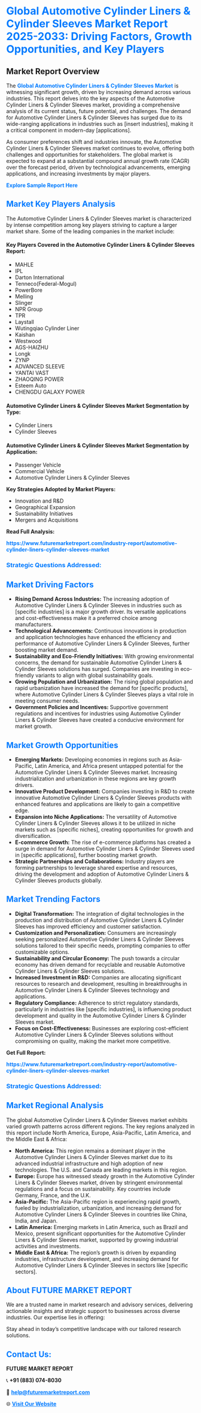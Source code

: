 <h1 style="color: #007BFF;">Global Automotive Cylinder Liners & Cylinder Sleeves Market Report 2025-2033: Driving Factors, Growth Opportunities, and Key Players</h1>

<section id="overview">
<h2>Market Report Overview</h2>
<p>The <a href="https://www.futuremarketreport.com/industry-report/automotive-cylinder-liners-cylinder-sleeves-market" style="color: #007BFF; text-decoration: none;"><strong>Global Automotive Cylinder Liners & Cylinder Sleeves Market</strong></a> is witnessing significant growth, driven by increasing demand across various industries. This report delves into the key aspects of the Automotive Cylinder Liners & Cylinder Sleeves market, providing a comprehensive analysis of its current status, future potential, and challenges. The demand for Automotive Cylinder Liners & Cylinder Sleeves has surged due to its wide-ranging applications in industries such as [insert industries], making it a critical component in modern-day [applications].</p>
<p>As consumer preferences shift and industries innovate, the Automotive Cylinder Liners & Cylinder Sleeves market continues to evolve, offering both challenges and opportunities for stakeholders. The global market is expected to expand at a substantial compound annual growth rate (CAGR) over the forecast period, driven by technological advancements, emerging applications, and increasing investments by major players.</p>
</section>

<section id="overview">
<p><a href="https://www.futuremarketreport.com/request-sample/reportId=126142" style="color: #007BFF; text-decoration: none;"><strong>Explore Sample Report Here</strong></a></p>
</section>

<section id="key-players">
<h2 style="color: #007BFF;">Market Key Players Analysis</h2>
<p>The Automotive Cylinder Liners & Cylinder Sleeves market is characterized by intense competition among key players striving to capture a larger market share. Some of the leading companies in the market include:</p>
<h4>Key Players Covered in the Automotive Cylinder Liners & Cylinder Sleeves Report:</h4>
<ul><li>MAHLE</li><li>IPL</li><li>Darton International</li><li>Tenneco(Federal-Mogul)</li><li>PowerBore</li><li>Melling</li><li>Slinger</li><li>NPR Group</li><li>TPR</li><li>Laystall</li><li>Wutingqiao Cylinder Liner</li><li>Kaishan</li><li>Westwood</li><li>AGS-HAIZHU</li><li>Longk</li><li>ZYNP</li><li>ADVANCED SLEEVE</li><li>YANTAI VAST</li><li>ZHAOQING POWER</li><li>Esteem Auto</li><li>CHENGDU GALAXY POWER</li></ul>
<h4>Automotive Cylinder Liners & Cylinder Sleeves Market Segmentation by Type:</h4>
<ul><li>Cylinder Liners</li><li>Cylinder Sleeves</li></ul>

<h4>Automotive Cylinder Liners & Cylinder Sleeves Market Segmentation by Application:</h4>
<ul><li>Passenger Vehicle</li><li>Commercial Vehicle</li><li>Automotive Cylinder Liners &amp; Cylinder Sleeves</li></ul>
<p><strong>Key Strategies Adopted by Market Players:</strong></p>
<ul>
<li>Innovation and R&D</li>
<li>Geographical Expansion</li>
<li>Sustainability Initiatives</li>
<li>Mergers and Acquisitions</li>
</ul>
</section>

<section>
<p><strong>Read Full Analysis: </strong></p><a href="https://www.futuremarketreport.com/industry-report/automotive-cylinder-liners-cylinder-sleeves-market" style="color: #007BFF; text-decoration: none;"><strong>https://www.futuremarketreport.com/industry-report/automotive-cylinder-liners-cylinder-sleeves-market</strong></a>
<h3 style="color: #007BFF;">Strategic Questions Addressed:</h3>
</section>

<section id="driving-factors">
<h2 style="color: #007BFF;">Market Driving Factors</h2>
<ul>
<li><strong>Rising Demand Across Industries:</strong> The increasing adoption of Automotive Cylinder Liners & Cylinder Sleeves in industries such as [specific industries] is a major growth driver. Its versatile applications and cost-effectiveness make it a preferred choice among manufacturers.</li>
<li><strong>Technological Advancements:</strong> Continuous innovations in production and application technologies have enhanced the efficiency and performance of Automotive Cylinder Liners & Cylinder Sleeves, further boosting market demand.</li>
<li><strong>Sustainability and Eco-Friendly Initiatives:</strong> With growing environmental concerns, the demand for sustainable Automotive Cylinder Liners & Cylinder Sleeves solutions has surged. Companies are investing in eco-friendly variants to align with global sustainability goals.</li>
<li><strong>Growing Population and Urbanization:</strong> The rising global population and rapid urbanization have increased the demand for [specific products], where Automotive Cylinder Liners & Cylinder Sleeves plays a vital role in meeting consumer needs.</li>
<li><strong>Government Policies and Incentives:</strong> Supportive government regulations and incentives for industries using Automotive Cylinder Liners & Cylinder Sleeves have created a conducive environment for market growth.</li>
</ul>
</section>

<section id="growth-opportunities">
<h2 style="color: #007BFF;">Market Growth Opportunities</h2>
<ul>
<li><strong>Emerging Markets:</strong> Developing economies in regions such as Asia-Pacific, Latin America, and Africa present untapped potential for the Automotive Cylinder Liners & Cylinder Sleeves market. Increasing industrialization and urbanization in these regions are key growth drivers.</li>
<li><strong>Innovative Product Development:</strong> Companies investing in R&D to create innovative Automotive Cylinder Liners & Cylinder Sleeves products with enhanced features and applications are likely to gain a competitive edge.</li>
<li><strong>Expansion into Niche Applications:</strong> The versatility of Automotive Cylinder Liners & Cylinder Sleeves allows it to be utilized in niche markets such as [specific niches], creating opportunities for growth and diversification.</li>
<li><strong>E-commerce Growth:</strong> The rise of e-commerce platforms has created a surge in demand for Automotive Cylinder Liners & Cylinder Sleeves used in [specific applications], further boosting market growth.</li>
<li><strong>Strategic Partnerships and Collaborations:</strong> Industry players are forming partnerships to leverage shared expertise and resources, driving the development and adoption of Automotive Cylinder Liners & Cylinder Sleeves products globally.</li>
</ul>
</section>

<section id="trending-factors">
<h2 style="color: #007BFF;">Market Trending Factors</h2>
<ul>
<li><strong>Digital Transformation:</strong> The integration of digital technologies in the production and distribution of Automotive Cylinder Liners & Cylinder Sleeves has improved efficiency and customer satisfaction.</li>
<li><strong>Customization and Personalization:</strong> Consumers are increasingly seeking personalized Automotive Cylinder Liners & Cylinder Sleeves solutions tailored to their specific needs, prompting companies to offer customizable options.</li>
<li><strong>Sustainability and Circular Economy:</strong> The push towards a circular economy has driven demand for recyclable and reusable Automotive Cylinder Liners & Cylinder Sleeves solutions.</li>
<li><strong>Increased Investment in R&D:</strong> Companies are allocating significant resources to research and development, resulting in breakthroughs in Automotive Cylinder Liners & Cylinder Sleeves technology and applications.</li>
<li><strong>Regulatory Compliance:</strong> Adherence to strict regulatory standards, particularly in industries like [specific industries], is influencing product development and quality in the Automotive Cylinder Liners & Cylinder Sleeves market.</li>
<li><strong>Focus on Cost-Effectiveness:</strong> Businesses are exploring cost-efficient Automotive Cylinder Liners & Cylinder Sleeves solutions without compromising on quality, making the market more competitive.</li>
</ul>
</section>

<section>
<p><strong>Get Full Report: </strong></p><a href="https://www.futuremarketreport.com/industry-report/automotive-cylinder-liners-cylinder-sleeves-market" style="color: #007BFF; text-decoration: none;"><strong>https://www.futuremarketreport.com/industry-report/automotive-cylinder-liners-cylinder-sleeves-market</strong></a>
<h3 style="color: #007BFF;">Strategic Questions Addressed:</h3>
</section>


<section id="regional-analysis">
<h2 style="color: #007BFF;">Market Regional Analysis</h2>
<p>The global Automotive Cylinder Liners & Cylinder Sleeves market exhibits varied growth patterns across different regions. The key regions analyzed in this report include North America, Europe, Asia-Pacific, Latin America, and the Middle East & Africa:</p>
<ul>
<li><strong>North America:</strong> This region remains a dominant player in the Automotive Cylinder Liners & Cylinder Sleeves market due to its advanced industrial infrastructure and high adoption of new technologies. The U.S. and Canada are leading markets in this region.</li>
<li><strong>Europe:</strong> Europe has witnessed steady growth in the Automotive Cylinder Liners & Cylinder Sleeves market, driven by stringent environmental regulations and a focus on sustainability. Key countries include Germany, France, and the U.K.</li>
<li><strong>Asia-Pacific:</strong> The Asia-Pacific region is experiencing rapid growth, fueled by industrialization, urbanization, and increasing demand for Automotive Cylinder Liners & Cylinder Sleeves in countries like China, India, and Japan.</li>
<li><strong>Latin America:</strong> Emerging markets in Latin America, such as Brazil and Mexico, present significant opportunities for the Automotive Cylinder Liners & Cylinder Sleeves market, supported by growing industrial activities and investments.</li>
<li><strong>Middle East & Africa:</strong> The region’s growth is driven by expanding industries, infrastructure development, and increasing demand for Automotive Cylinder Liners & Cylinder Sleeves in sectors like [specific sectors].</li>
</ul>
</section>

<footer>
<h2 style="color: #007BFF;">About FUTURE MARKET REPORT</h2>
<p>We are a trusted name in market research and advisory services, delivering actionable insights and strategic support to businesses across diverse industries. Our expertise lies in offering:</p>

<p>Stay ahead in today’s competitive landscape with our tailored research solutions.</p>

<h2 style="color: #007BFF;">Contact Us:</h2>
<p><strong>FUTURE MARKET REPORT</strong></p>
<p>📞 <strong>+91 (883) 074-8030</strong></p>
<p>📧 <strong><a href="mailto:help@futuremarketreport.com" style="color: #007BFF;">help@futuremarketreport.com</a></strong></p>
<p>🌐 <strong><a href="https://www.futuremarketreport.com/" style="color: #007BFF;">Visit Our Website</a></strong></p>
</footer>